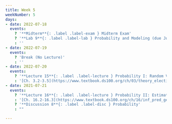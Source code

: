 ```yaml
---
title: Week 5
weekNumber: 5
days:
- date: 2022-07-18
  events:
    ? '**Midterm**{: .label .label-exam } Midterm Exam'
    ? '**Lab 9**{: .label .label-lab } Probability and Modeling (due Jul 23)'
    : ''
- date: 2022-07-19
  events:
    ? 'Break (No Lecture)'
    : ''
- date: 2022-07-20
  events:
    ? '**Lecture 15**{: .label .label-lecture } Probability I: Random Variables'
    : '[Ch. 3.2-3.5](https://www.textbook.ds100.org/ch/03/theory_election.html), [16.1](https://www.textbook.ds100.org/ch/16/inf_pred_gen_dist.html)'
- date: 2021-07-21
  events:
    ? '**Lecture 16**{: .label .label-lecture } Probability II: Estimators, Bias, and Variance'
    : '[Ch. 16.2-16.3](https://www.textbook.ds100.org/ch/16/inf_pred_gen_HT.html), [19.2](https://www.textbook.ds100.org/ch/19/mult_inference.html)'
    ? '**Discussion 8**{: .label .label-disc } Probability'
    : ""

---
```

